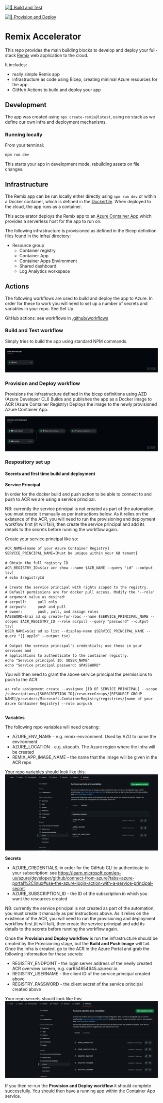 [![👷 Build and Test](https://github.com/speaktosteve/remix-from-scratch/actions/workflows/build-and-test.yml/badge.svg)](https://github.com/speaktosteve/remix-from-scratch/actions/workflows/build-and-test.yml)

[![🚀 Provision and Deploy](https://github.com/speaktosteve/remix-from-scratch/actions/workflows/provision-and-deploy.yml/badge.svg)](https://github.com/speaktosteve/remix-from-scratch/actions/workflows/provision-and-deploy.yml)

# Remix Accelerator

This repo provides the main building blocks to develop and deploy your full-stack [Remix](https://remix.run/docs) web application to the cloud.

It includes:

- really simple Remix app
- infrastructure as code using Bicep, creating minimal Azure resources for the app
- GitHub Actions to build and deploy your app

## Development

The app was created using `npx create-remix@latest`, using no stack as we define our own infra and deployment mechanisms.

### Running locally

From your terminal:

```sh
npm run dev
```

This starts your app in development mode, rebuilding assets on file changes.

## Infrastructure

The Remix app can be run locally either directly using `npm run dev` or within a Docker container, which is defined in the [Dockerfile](Dockerfile). When deployed to the cloud, the app runs as a container.

This accelerator deploys the Remix app to an [Azure Container App](https://azure.microsoft.com/en-us/products/container-apps) which provides a serverless host for the app to run on.

The following infrastructure is provisioned as defined in the Bicep definition files found in the [infra/](infra) directory:

- Resource group
  - Container registry
  - Container App
  - Container Apps Environment
  - Shared dashboard
  - Log Analytics workspace

## Actions

The following workflows are used to build and deploy the app to Azure. In order for these to work you will need to set up a number of secrets and variables in your repo. See Set Up.

GitHub actions: see workflows in [.github/workflows](.github/workflows)

### Build and Test workflow

Simply tries to build the app using standard NPM commands.

![build-and-test workflow](docs/images/build-test-action.png?raw=true "Build and Test workflow")

### Provision and Deploy workflow

Provisions the infrastructure defined in the bicep definitions using AZD (Azure Developer CLI)
Builds and publishes the app as a Docker image to ACR (Azure Container Registry)
Deploys the image to the newly provisioned Azure Container App.

![provision-and-deploy workflow](docs/images/provision-deploy-action.png?raw=true "Provision and Deploy workflow")

### Respository set up

#### Secrets and first time build and deployment

**Service Principal**

In order for the docker build and push action to be able to connect to and push to ACR we are using a service principal.

NB: currently the service principal is not created as part of the automation, you must create it manually as per instructions below. As it relies on the existence of the ACR, you will need to run the provisioning and deployment workflow first (it will fail), then create the service principal and add its details to the secrets before running the workflow again.

Create your service principal like so:

```
ACR_NAME=[name of your Azure Container Registry]
SERVICE_PRINCIPAL_NAME=[Must be unique within your AD tenant]

# Obtain the full registry ID
ACR_REGISTRY_ID=$(az acr show --name $ACR_NAME --query "id" --output tsv)
# echo $registryId

# Create the service principal with rights scoped to the registry.
# Default permissions are for docker pull access. Modify the '--role'
# argument value as desired:
# acrpull:     pull only
# acrpush:     push and pull
# owner:       push, pull, and assign roles
PASSWORD=$(az ad sp create-for-rbac --name $SERVICE_PRINCIPAL_NAME --scopes $ACR_REGISTRY_ID --role acrpull --query "password" --output tsv)
USER_NAME=$(az ad sp list --display-name $SERVICE_PRINCIPAL_NAME --query "[].appId" --output tsv)

# Output the service principal's credentials; use these in your services and
# applications to authenticate to the container registry.
echo "Service principal ID: $USER_NAME"
echo "Service principal password: $PASSWORD"
```

You will then need to grant the above service principal the permissions to push to the ACR

```
az role assignment create --assignee [ID OF SERVICE PRINCIPAL] --scope /subscriptions/[SUBSCRIPTION ID]/resourceGroups/[RESOURCE GROUP NAME]/providers/Microsoft.ContainerRegistry/registries/[name of your Azure Container Registry] --role acrpush


```

**Variables**

The following repo variables will need creating:

- AZURE_ENV_NAME - e.g. remix-environment. Used by AZD to name the environment
- AZURE_LOCATION - e.g. uksouth. The Azure region where the infra will be created
- REMIX_APP_IMAGE_NAME - the name that the image will be given in the ACR repo

Your repo variables should look like this:
![variables](docs/images/repo-variables.png?raw=true "Repo Variables")

**Secrets**

- AZURE_CREDENTIALS, in order for the GitHub CLI to authenticate to your subscription: see https://learn.microsoft.com/en-us/azure/developer/github/connect-from-azure?tabs=azure-portal%2Clinux#use-the-azure-login-action-with-a-service-principal-secret
- AZURE_SUBSCRIPTION_ID - the ID of the subscription in which you want the resources created

NB: currently the service principal is not created as part of the automation, you must create it manually as per instructions above. As it relies on the existence of the ACR, you will need to run the provisioning and deployment workflow first (it will fail), then create the service principal and add its details to the secrets before running the workflow again.

Once the **Provision and Deploy workflow** is run the infrastructure should be created by the Provisioning stage, but the **Build and Push Image** will fail.
Once the infra is created, go to the ACR in the Azure Portal and grab the following information for these secrets:

- REGISTRY_ENDPOINT - the login server address of the newly created ACR overview screen, e.g. car654654645.azurecr.io
- REGISTRY_USERNAME - the client ID of the service principal created above
- REGISTRY_PASSWORD - the client secret of the service principal created above

Your repo secrets should look like this:
![secrets](docs/images/repo-secrets.png?raw=true "Repo Secrets")

If you then re-run the **Provision and Deploy workflow** it should complete successfully. You should then have a running app within the Container App service.
